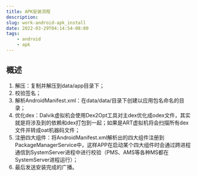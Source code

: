 ```yaml
---
title: APK安装流程
description: 
slug: work-android-apk_install
date: 2022-03-29T04:14:54-08:00
tags:
    - android
    - apk
---
```

## 概述

1. 解压：复制并解压到data/app目录下；
2. 校验签名；
3. 解析AndroidManifest.xml：在data/data/目录下创建以应用包名命名的目录；
4. 优化dex：Dalvik虚拟机会使用Dex2Opt工具对主dex优化成odex文件，其实就是将涉及到的依赖和dex打包到一起；如果是ART虚拟机将会扫描所有dex文件并转成oat机器码文件；
5. 注册四大组件：将AndroidManifest.xml解析出的四大组件注册到PackageManagerService中，这样APP在启动某个四大组件时会通过跨进程通信到SystemServer进程中进行校验（PMS、AMS等各种MS都在SystemServer进程运行）；
6. 最后发送安装完成的广播。